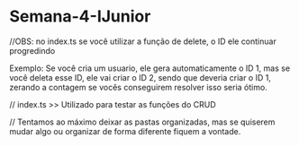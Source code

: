 # Semana-4-IJunior



//OBS: no index.ts se você utilizar a função de delete, o ID ele continuar progredindo

Exemplo: Se você cria um usuario, ele gera automaticamente o ID 1, mas se você deleta esse ID, ele vai criar o ID 2, sendo que deveria criar o ID 1, zerando a contagem
se vocês conseguirem resolver isso seria ótimo.

// index.ts >> Utilizado para testar as funções do CRUD

// Tentamos ao máximo deixar as pastas organizadas, mas se quiserem mudar algo ou organizar de forma diferente fiquem a vontade.